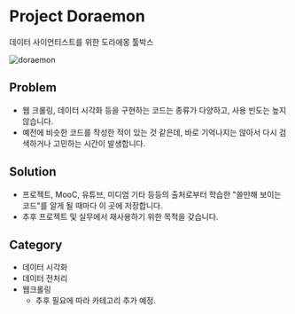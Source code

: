 # Project Doraemon

데이터 사이언티스트를 위한 도라에몽 툴박스



![doraemon](https://encrypted-tbn0.gstatic.com/images?q=tbn:ANd9GcT16S6zn0qpczsjsi6hA0hTHjzgvPxJUVAwhw&usqp=CAU)



## Problem

- 웹 크롤링, 데이터 시각화 등을 구현하는 코드는 종류가 다양하고, 사용 빈도는 높지 않습니다.
- 예전에 비슷한 코드를 작성한 적이 있는 것 같은데, 바로 기억나지는 않아서 다시 검색하거나 고민하는 시간이 발생합니다.



## Solution

- 프로젝트, MooC, 유튜브, 미디엄 기타 등등의 출처로부터 학습한 "쓸만해 보이는 코드"를 알게 될 때마다 이 곳에 저장합니다.
- 추후 프로젝트 및 실무에서 재사용하기 위한 목적을 갖습니다.



## Category

- 데이터 시각화
- 데이터 전처리
- 웹크롤링
  - 추후 필요에 따라 카테고리 추가 예정.

